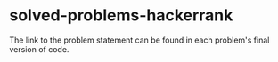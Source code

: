# solved-problems-hackerrank
The link to the problem statement can be found in each problem's final version of code.
